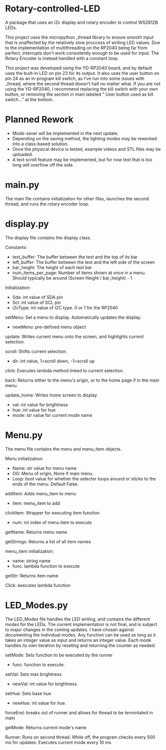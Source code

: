 # Rotary-controlled-LED
A package that uses an i2c display and rotary encoder to control WS2812B LEDs.

This project uses the micropython _thread library to ensure smooth input that is unaffected by the relatively slow proccess of writing LED values. 
Due to the implementation of multithreading on the RP2040 being far from perfect, interrupts don't work consistently enough to be used for input.
The Rotary Encoder is instead handled with a constant loop.

This project was developed using the YD-RP2040 board, and by default uses the built-in LED on pin 23 for its output.
It also uses the user button on pin 24 as an in-program kill switch, as I've run into some issues with _thread, where
the second thread doesn't halt no matter what. If you are not using the YD-RP2040, I recommend replacing the kill switch
with your own button, or removing the section in main labeled " User button used as kill switch..." at the bottom.

# Planned Rework
* Mode-saver will be implemented in the next update.
* Depending on the saving method, the lighting modes may be reworked into a class-based solution.
* Once the physical device is tested, example videos and STL files may be uploaded.
* A text scroll feature may be implemented, but for now text that is too long will overflow off the side.


# main.py
The main file contains initialization for other files, launches the second thread, and runs the rotary encoder loop.


# display.py
The display file contains the display class.

Constants:
* text_buffer: The buffer between the text and the top of its bar
* left_buffer: The buffer between the text and the left side of the screen
* bar_height: The height of each text bar
* num_items_per_page: Number of items shown at once in a menu.
     Should typically be around (Screen Height / bar_height) - 1
    
Initialization:
* Sda: int value of SDA pin
* Scl: int value of SCL pin
* i2cType: int value of I2C type. 0 or 1 for the RP2040
    
setMenu:
Set a menu to display. Automatically updates the display.
* newMenu: pre-defined menu object
    
update:
    Writes current menu onto the screen, and highlights current selection.
    
scroll:
Shifts current selection.
* dir: int value, 1=scroll down, -1=scroll up
    
click:
Executes lambda method linked to current selection.
    
back:
Returns either to the menu's origin, or to the home page if in the main menu.
    
update_home:
Writes home screen to display
* val: int value for brightness
* hue: int value for hue
* mode: str value for current mode name


# Menu.py
The menu file contains the menu and menu_item objects.
    
Menu initialization:
* Name: str value for menu name
* OG: Menu of origin, None if main menu.
* Loop: bool value for whether the selector loops around or sticks to the ends of the menu. Default False.
    
addItem:
Adds menu_item to menu
* item: menu_item to add
    
clickItem:
Wrapper for executing item function
* num: int index of menu item to execute
    
getName:
Returns menu name
    
getStrings:
Returns a list of all item names
    
menu_item initialization:
* name: string name
* func: lambda function to execute
    
getStr:
Returns item name
    
Click:
executes lambda function


# LED_Modes.py
The LED_Modes file handles the LED writing, and contains the different modes for the LEDs.
The current implementation is not final, and is subject to major changes in the coming updates.
I have chosen against documenting the individual modes. Any function can be used as long as it takes an integer value as input and returns an integer value. Each mode handles its own iteration by reseting and returning the counter as needed.

setMode:
Sets function to be executed by the runner
* func: function to execute.
    
setVal:
Sets max brightness
* newVal: int value for brightness.
    
setHue:
Sets base hue
* newHue: int value for hue.
    
forceEnd:
breaks out of runner and allows for thread to be termintated in main
    
getMode:
Returns current mode's name
    
Runner:
Runs on second thread. While off, the program checks every 500 ms for updates.
Executes current mode every 10 ms
